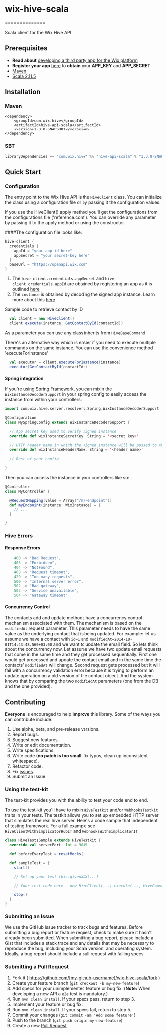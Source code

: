 # wix-hive-scala
==============

Scala client for the Wix Hive API

## Prerequisites

- **Read about** [developing a third party app for the Wix platform](http://dev.wix.com/docs/display/DRAF/Third+Party+Apps+-+Introduction)
- **Register your app** [here](http://dev.wix.com/docs/display/DRAF/Dev+Center+Registration+Guide)
to **obtain** your **APP_KEY** and **APP_SECRET**
- [Maven](http://maven.apache.org/)
- [Scala 2.11.5](http://www.scala-lang.org/download/2.11.5.html)

## Installation

### Maven

``` maven
<dependency>
    <groupId>com.wix.hive</groupId>
    <artifactId>hive-api-scala</artifactId>
    <version>1.3.0-SNAPSHOT</verseion>
</dependency>
```

### SBT

``` sbt
libraryDependencies += "com.wix.hive" %% "hive-api-scala" % "1.3.0-SNAPSHOT"
```

## Quick Start

### Configuration

The entry point to the Wix Hive API is the `HiveClient` class. You can initialize
the class using a configuration file or by passing it the configuration values.

If you use the HiveClient() apply method you'll get the configurations from the
configurations file ('reference.conf'). You can override any parameter by passing
it to the apply method or using the constructor.

####The configuration file looks like:

``` scala
hive-client {
  credentials {
    appId = "your app-id here"
    appSecret = "your secret-key here"
  }
  baseUrl = "https://openapi.wix.com"
}
```

1. The `hive-client.credentials.appSecret` and `hive-client.credentials.appId`
are obtained by registering an app as it is outlined
[here](http://dev.wix.com/docs/display/DRAF/Dev+Center+Registration+Guide)
2. The `instance` is obtained by decoding the signed app instance. Learn more
about this  [here](http://dev.wix.com/docs/display/DRAF/Using+the+Signed+App+Instance)

Sample code to retrieve contact by ID

``` scala
  val client = new HiveClient()
  client.execute(instance, GetContactById(contactId))
```

As a parameter you can use any class inherits from `HiveBaseCommand`

There's an alternative way which is easier if you need to execute multiple commands on
the same instance. You can use the convenience method 'executeForInstance'

``` scala
  val executor = client.executeForInstance(instance)
  executor(GetContactById(contactId))
```

#### Spring integration

If you're using [Spring Framework](http://projects.spring.io/spring-framework/),
you can mixin the `WixInstanceDecoderSupport` in your spring config to easily access
the instance from within your controllers:

``` scala
import com.wix.hive.server.resolvers.Spring.WixInstanceDecoderSupport

@Configuration
class MySpringConfig extends WixInstanceDecoderSupport {

  // App secret key used to verify signed instance
  override def wixInstanceSecretKey: String = '<secret key>' 

  // HTTP header name in which the signed instance will be passed to the controller
  override def wixInstanceHeaderName: String = '<header name>'
  
  // Rest of your config

}
```

Then you can access the instance in your controllers like so:

``` scala
@Controller
class MyController {

  @RequestMapping(value = Array("/my-endpoint"))
  def myEndpoint(instance: WixInstance) = {
    // ...
  }

}
```

### Hive Errors

#### Response Errors

``` scala
    400 -> "Bad Request",
    403 -> "Forbidden",
    404 -> "NotFound",
    408 -> "Request timeout",
    429 -> "Too many requests",
    500 -> "Internal server error",
    502 -> "Bad gateway",
    503 -> "Service unavailable",
    504 -> "Gateway timeout"
```

#### Concurrency Control

The contacts add and update methods have a concurrency control mechanism associated
with them. The mechanism is based on the ``modifiedAt`` request parameter. This
parameter needs to have the same value as the underlying contact that is being updated.
For example: let us assume we have a contact with ``id=1`` and
``modifiedAt=2014-10-01T14:43:48.560+03:00`` and we want to update the email field.
So lets think about the concurrency now. Let assume we have two update email requests
that come in the same time and they get processed sequentially.
First one would get processed and update the contact email and in the same time the
contacts’ ``modifiedAt`` will change.
Second request gets processed but it will fail with a concurrency validation error
because it is trying to perform an update operation on a old version of the contact
object.
And the system knows that by comparing the two ``modifiedAt`` parameters (one from
the DB and the one provided).

## Contributing

**Everyone** is encouraged to help **improve** this library.
Some of the ways you can contribute include:

1. Use alpha, beta, and pre-release versions.
2. Report bugs.
3. Suggest new features.
4. Write or edit documentation.
5. Write specifications.
6. Write code (**no patch is too small**: fix typos, clean up inconsistent whitespace).
7. Refactor code.
8. Fix [issues](https://github.com/wix/wix-hive-scala/issues).
9. Submit an Issue

### Using the test-kit

The test-kit provides you with the ability to test your code end to end.

To use the test-kit you'll have to mixin `HiveTestkit` and/or `WebhooksTestkit` traits
in your tests. The testkit allows you to set up embedded HTTP server that simulates
the real hive server. Here's a code sample that independent of testing framework.
For a full example see `HiveClientWithSimplicatorHubIT` and `WebhooksWithSimplicatorIT`

``` scala
class HiveTestsSample extends HiveTestkit {
  override val serverPort: Int = 9089

  def beforeEveryTest = resetMocks()

  def sampleTest = {
    start()

    // Set up your test this.givenXXX(...)

    // Your test code here - new HiveClient(...).execute(..., HiveCommand(...))

    stop()
  }
}
```

### Submitting an Issue

We use the GitHub issue tracker to track bugs and features. Before submitting a bug
report or feature request, check to make sure it hasn't already been submitted.
When submitting a bug report, please include a Gist that includes a stack trace and
any details that may be necessary to reproduce the bug, including your Scala version,
and operating system. Ideally, a bug report should include a pull request with
failing specs.

### Submitting a Pull Request

1. Fork it ( https://github.com/[my-github-username]/wix-hive-scala/fork )
2. Create your feature branch (`git checkout -b my-new-feature`)
3. Add specs for your unimplemented feature or bug fix. (**Note:** When
developing a new API a `e2e` test is mandatory.)
4. Run `mvn clean install`. If your specs pass, return to step 3.
5. Implement your feature or bug fix.
6. Run `mvn clean install`. If your specs fail, return to step 5.
7. Commit your changes (`git commit -am 'Add some feature'`)
8. Push to the branch (`git push origin my-new-feature`)
9. Create a new [Pull Request](http://help.github.com/send-pull-requests/)
